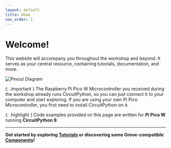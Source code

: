 ```yaml
---
layout: default
title: Home
nav_order: 1
---
```


# Welcome!

This website will accompany you throughout the workshop and beyond. It serves as your central resource, containing tutorials, documentation, and more.

![Pinout Diagram](components/grove-shield/assets/pi-pico-w-pinout.jpg)

{: .important }
The Raspberry Pi Pico W Microcontroller you received during the workshop already runs CircuitPython, so you can just connect it to your computer and start exploring. If you are using your own Pi Pico Microcontroller, you first need to install CircuitPython on it.  

{: .highlight }
Code examples provided on this page are written for **Pi Pico W** running **CircuitPython 9**.


---

**Get started by exploring [Tutorials](tutorials/) or discovering some Grove-compatible [Components](components/)!**

